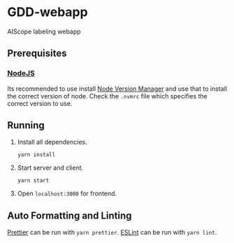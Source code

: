 # GDD-webapp

AIScope labeling webapp

## Prerequisites

### [NodeJS](https://nodejs.org/en/)

Its recommended to use install [Node Version Manager](https://github.com/creationix/nvm) and use that to install the
correct version of node. Check the `.nvmrc` file which specifies the correct
version to use.

## Running

1. Install all dependencies.
    
    `yarn install`

2. Start server and client.

    `yarn start`

3. Open `localhost:3000` for frontend.


## Auto Formatting and Linting

[Prettier](https://prettier.io/) can be run with `yarn prettier`.
[ESLint](https://eslint.org/) can be run with `yarn lint`.


